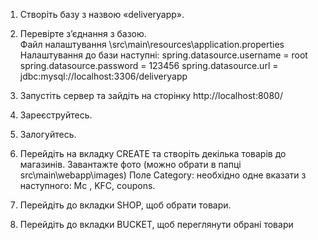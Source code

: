 
1.	Створіть базу з назвою «deliveryapp».
2.	Перевірте з’єднання з базою.  
Файл налаштування \src\main\resources\application.properties
Налаштування до бази наступні:
spring.datasource.username = root
spring.datasource.password = 123456
spring.datasource.url = jdbc:mysql://localhost:3306/deliveryapp

3.	Запустіть сервер та зайдіть на сторінку http://localhost:8080/
4.	Зареєструйтесь.
5.	Залогуйтесь.
6.	Перейдіть на вкладку CREATE та створіть декілька товарів до магазинів. 
Завантажте фото (можно обрати в папці src\main\webapp\images)
Поле Category: необхідно одне вказати з наступного: Mc , KFC, coupons.
7.	Перейдіть до вкладки  SHOP, щоб  обрати товари.
8.	Перейдіть до вкладки BUCKET, щоб переглянути обрані товари

